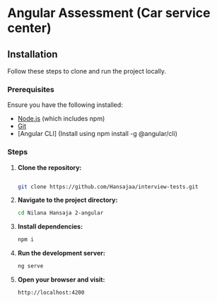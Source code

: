 # Angular Assessment (Car service center)

## Installation
Follow these steps to clone and run the project locally.

### Prerequisites
Ensure you have the following installed:
- [Node.js](https://nodejs.org/) (which includes npm)
- [Git](https://git-scm.com/)
- [Angular CLI] (Install using npm install -g @angular/cli)

### Steps
1. **Clone the repository:**
   ```bash
   
   git clone https://github.com/Hansajaa/interview-tests.git

2. **Navigate to the project directory:**
    ```bash
    cd Nilana Hansaja 2-angular
    
3. **Install dependencies:**
    ```bash
    npm i
    
4. **Run the development server:**
   ```bash
   ng serve
   
5. **Open your browser and visit:**
   ```bash
   http://localhost:4200


